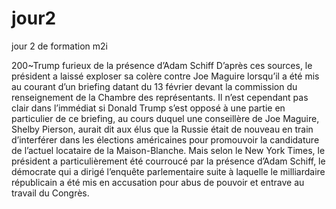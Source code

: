 # jour2
jour 2 de formation m2i

200~Trump furieux de la présence d’Adam Schiff
D’après ces sources, le président a laissé exploser sa colère contre Joe Maguire lorsqu’il a été mis au courant d’un briefing datant du 13 février devant la commission du renseignement de la Chambre des représentants. Il n’est cependant pas clair dans l’immédiat si Donald Trump s’est opposé à une partie en particulier de ce briefing, au cours duquel une conseillère de Joe Maguire, Shelby Pierson, aurait dit aux élus que la Russie était de nouveau en train d’interférer dans les élections américaines pour promouvoir la candidature de l’actuel locataire de la Maison-Blanche.
Mais selon le New York Times, le président a particulièrement été courroucé par la présence d’Adam Schiff, le démocrate qui a dirigé l’enquête parlementaire suite à laquelle le milliardaire républicain a été mis en accusation pour abus de pouvoir et entrave au travail du Congrès.

